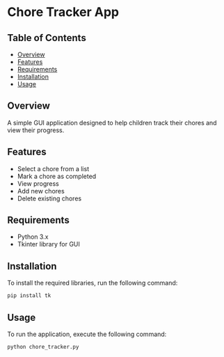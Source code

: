 # Chore Tracker App

## Table of Contents

- [Overview](#overview)
- [Features](#features)
- [Requirements](#requirements)
- [Installation](#installation)
- [Usage](#usage)

## Overview

A simple GUI application designed to help children track their chores and view their progress.

## Features

- Select a chore from a list
- Mark a chore as completed
- View progress
- Add new chores
- Delete existing chores

## Requirements

- Python 3.x
- Tkinter library for GUI

## Installation

To install the required libraries, run the following command:

```bash
pip install tk
```

## Usage

To run the application, execute the following command:

```bash
python chore_tracker.py
```
